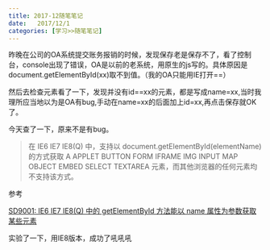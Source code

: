 ```yaml
---
title: 2017-12随笔笔记
date:   2017/12/1
categories: [学习>>随笔笔记]
---
```


昨晚在公司的OA系统提交账务报销的时候，发现保存老是保存不了，看了控制台，console出现了错误，OA是以前的老系统，用原生的js写的。具体原因是 document.getElementById(xx)取不到值。（我的OA只能用IE打开==）

然后去检查元素看了一下，发现并没有id==xx的元素，都是写成name=xx,当时我理所应当地以为是OA有bug,手动在name=xx的后面加上id=xx,再点击保存就OK了。

今天查了一下，原来不是有bug。

  >在 IE6 IE7 IE8(Q) 中，支持以 document.getElementById(elementName) 的方式获取 A APPLET BUTTON FORM IFRAME IMG INPUT MAP OBJECT EMBED SELECT TEXTAREA 元素，而其他浏览器的任何元素均不支持该方式。


参考

[SD9001: IE6 IE7 IE8(Q) 中的 getElementById 方法能以 name 属性为参数获取某些元素](http://www.w3help.org/zh-cn/causes/SD9001)

实验了一下，用IE8版本，成功了吼吼吼
